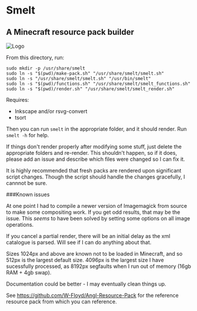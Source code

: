 # Smelt
## A Minecraft resource pack builder

![Logo](https://github.com/W-Floyd/smelt/raw/master/logo.png)

From this directory, run:

```
sudo mkdir -p /usr/share/smelt  
sudo ln -s "$(pwd)/make-pack.sh" "/usr/share/smelt/smelt.sh"  
sudo ln -s "/usr/share/smelt/smelt.sh" "/usr/bin/smelt"  
sudo ln -s "$(pwd)/functions.sh" "/usr/share/smelt/smelt_functions.sh"  
sudo ln -s "$(pwd)/render.sh" "/usr/share/smelt/smelt_render.sh"  
```

Requires:
* Inkscape and/or rsvg-convert
* tsort

Then you can run `smelt` in the appropriate folder, and it should render.
Run `smelt -h` for help. 

If things don't render properly after modifying some stuff, just delete the appropriate folders and re-render. This shouldn't happen, so if it does, please add an issue and describe which files were changed so I can fix it.

It is highly recommended that fresh packs are rendered upon significant script changes. Though the script should handle the changes gracefully, I cannnot be sure.

###Known issues

At one point I had to compile a newer version of Imagemagick from source to make some compositing work. If you get odd results, that may be the issue. This *seems* to have been solved by setting some options on all image operations.

If you cancel a partial render, there will be an initial delay as the xml catalogue is parsed. Will see if I can do anything about that.

Sizes 1024px and above are known not to be loaded in Minecraft, and so 512px is the largest default size. 4096px is the largest size I have sucessfully processed, as 8192px segfaults when I run out of memory (16gb RAM + 4gb swap).

Documentation could be better - I may eventually clean things up.

See https://github.com/W-Floyd/Angl-Resource-Pack for the reference resource pack from which you can reference.
